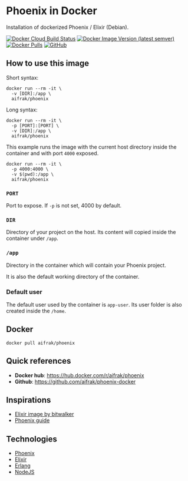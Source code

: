 # Phoenix in Docker

Installation of dockerized Phoenix / Elixir (Debian).

[![Docker Cloud Build Status](https://img.shields.io/docker/cloud/build/aifrak/phoenix)](https://hub.docker.com/r/aifrak/phoenix/builds)
[![Docker Image Version (latest semver)](https://img.shields.io/docker/v/aifrak/phoenix?color=orange&sort=semver)](https://hub.docker.com/r/aifrak/phoenix/tags)
[![Docker Pulls](https://img.shields.io/docker/pulls/aifrak/phoenix?color=yellow)](https://hub.docker.com/r/aifrak/phoenix/)
[![GitHub](https://img.shields.io/github/license/aifrak/phoenix-docker?color=blue)](https://github.com/aifrak/phoenix-docker/blob/master/LICENSE)

## How to use this image

Short syntax:

```
docker run --rm -it \
  -v [DIR]:/app \
  aifrak/phoenix
```

Long syntax:

```
docker run --rm -it \
  -p [PORT]:[PORT] \
  -v [DIR]:/app \
  aifrak/phoenix
```

This example runs the image with the current host directory inside the container and with port `4000` exposed.

```
docker run --rm -it \
  -p 4000:4000 \
  -v $(pwd):/app \
  aifrak/phoenix
```

### `PORT`

Port to expose. If `-p` is not set, 4000 by default.

### `DIR`

Directory of your project on the host. Its content will copied inside the container under `/app`.

### `/app`

Directory in the container which will contain your Phoenix project.

It is also the default working directory of the container.

### Default user

The default user used by the container is `app-user`. Its user folder is also created inside the `/home`.

## Docker

```
docker pull aifrak/phoenix
```

## Quick references

- __Docker hub__: https://hub.docker.com/r/aifrak/phoenix
- __Github__: https://github.com/aifrak/phoenix-docker

## Inspirations

- [Elixir image by bitwalker](https://github.com/bitwalker/alpine-elixir)
- [Phoenix guide](https://hexdocs.pm/phoenix)

## Technologies

- [Phoenix](https://www.phoenixframework.org/)
- [Elixir](https://elixir-lang.org/)
- [Erlang](https://www.erlang.org/)
- [NodeJS](https://nodejs.org)
